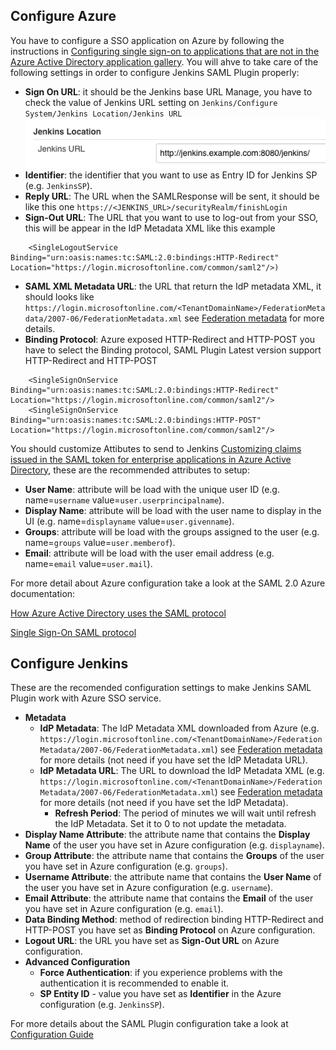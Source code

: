 ## Configure Azure

You have to configure a SSO application on Azure by following the instructions in [Configuring single sign-on to applications that are not in the Azure Active Directory application gallery](https://docs.microsoft.com/en-us/azure/active-directory/active-directory-saas-custom-apps). You will ahve to take care of the following settings in order to configure Jenkins SAML Plugin properly:

* **Sign On URL**: it should be the Jenkins base URL Manage, you have to check the value of Jenkins URL setting on `Jenkins/Configure System/Jenkins Location/Jenkins URL`
![Manage Jenkins/Configure System/Jenkins Location/Jenkins URL](images/JenkinsURL.png)
* **Identifier**: the identifier that you want to use as Entry ID for Jenkins SP (e.g. `JenkinsSP`).
* **Reply URL**: The URL when the SAMLResponse will be sent, it should be like this one `https://<JENKINS_URL>/securityRealm/finishLogin`
* **Sign-Out URL**: The URL that you want to use to log-out from your SSO, this will be appear in the IdP Metadata XML like this example
```
    <SingleLogoutService Binding="urn:oasis:names:tc:SAML:2.0:bindings:HTTP-Redirect" Location="https://login.microsoftonline.com/common/saml2"/>)
```
* **SAML XML Metadata URL**: the URL that return the IdP metadata XML, it should looks like `https://login.microsoftonline.com/<TenantDomainName>/FederationMetadata/2007-06/FederationMetadata.xml` see [Federation metadata](https://docs.microsoft.com/en-us/azure/active-directory/develop/active-directory-federation-metadata) for more details.
* **Binding Protocol**: Azure exposed HTTP-Redirect and HTTP-POST you have to select the Binding protocol, SAML Plugin Latest version support HTTP-Redirect and HTTP-POST
```
    <SingleSignOnService Binding="urn:oasis:names:tc:SAML:2.0:bindings:HTTP-Redirect" Location="https://login.microsoftonline.com/common/saml2"/>
    <SingleSignOnService Binding="urn:oasis:names:tc:SAML:2.0:bindings:HTTP-POST" Location="https://login.microsoftonline.com/common/saml2"/>
```

You should customize Attibutes to send to Jenkins [Customizing claims issued in the SAML token for enterprise applications in Azure Active Directory](https://docs.microsoft.com/en-us/azure/active-directory/develop/active-directory-saml-claims-customization), these are the recommended attributes to setup:
* **User Name**: attribute will be load with the unique user ID (e.g. name=`username` value=`user.userprincipalname`).
* **Display Name**: attribute will be load with the user name to display in the UI (e.g. name=`displayname` value=`user.givenname`).
* **Groups**: attribute will be load with the groups assigned to the user (e.g. name=`groups` value=`user.memberof`).
* **Email**: attribute will be load with the user email address (e.g. name=`email` value=`user.mail`).

For more detail about Azure configuration take a look at the SAML 2.0 Azure documentation:

[How Azure Active Directory uses the SAML protocol](https://docs.microsoft.com/en-us/azure/active-directory/develop/active-directory-saml-protocol-reference)

[Single Sign-On SAML protocol](https://docs.microsoft.com/en-us/azure/active-directory/develop/active-directory-single-sign-on-protocol-reference)

## Configure Jenkins

These are the recomended configuration settings to make Jenkins SAML Plugin work with Azure SSO service.

* **Metadata**
  * **IdP Metadata**: The IdP Metadata XML downloaded from Azure (e.g. `https://login.microsoftonline.com/<TenantDomainName>/FederationMetadata/2007-06/FederationMetadata.xml`) see [Federation metadata](https://docs.microsoft.com/en-us/azure/active-directory/develop/active-directory-federation-metadata) for more details (not need if you have set the IdP Metadata URL).
  * **IdP Metadata URL**: The URL to download the IdP Metadata XML (e.g. `https://login.microsoftonline.com/<TenantDomainName>/FederationMetadata/2007-06/FederationMetadata.xml`) see [Federation metadata](https://docs.microsoft.com/en-us/azure/active-directory/develop/active-directory-federation-metadata) for more details (not need if you have set the IdP Metadata).
    * **Refresh Period**: The period of minutes we will wait until refresh the IdP Metadata. Set it to 0 to not update the metadata.
* **Display Name Attribute**: the attribute name that contains the **Display Name** of the user you have set in Azure configuration (e.g. `displayname`).
* **Group Attribute**: the attribute name that contains the **Groups** of the user you have set in Azure configuration (e.g. `groups`).
* **Username Attribute**: the attribute name that contains the **User Name** of the user you have set in Azure configuration (e.g. `username`).
* **Email Attribute**: the attribute name that contains the **Email** of the user you have set in Azure configuration (e.g. `email`).
* **Data Binding Method**: method of redirection binding HTTP-Redirect and HTTP-POST you have set as **Binding Protocol** on Azure configuration.
* **Logout URL**: the URL you have set as **Sign-Out URL** on Azure configuration.
* **Advanced Configuration**
  * **Force Authentication**: if you experience problems with the authentication it is recommended to enable it.
  * **SP Entity ID** - value you have set as **Identifier** in the Azure configuration (e.g. `JenkinsSP`).
  
For more details about the SAML Plugin configuration take a look at [Configuration Guide](CONFIGURE.md)
